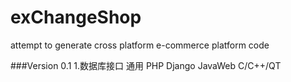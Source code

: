 # exChangeShop
attempt to generate cross platform e-commerce platform code

###Version 0.1
1.数据库接口 通用 PHP Django JavaWeb C/C++/QT
